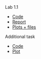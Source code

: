 Lab 1.1
  * [Code](https://github.com/NeProgramist/Embedded/tree/master/lab1-1/src/main/kotlin)   
  * [Report](https://github.com/NeProgramist/Embedded/blob/master/lab1-1/%D0%97%D0%B0%D1%81%D1%8C%D0%BA%D0%BE%20%D0%BB%D0%B0%D0%B1.1-1.pdf)    
  * [Plots + files](https://github.com/NeProgramist/Embedded/tree/master/lab1-1/res)

Additional task
  * [Code](https://github.com/NeProgramist/Embedded/tree/master/lab1-1/src/main/kotlin/main.kt)
  * [Plot](https://github.com/NeProgramist/Embedded/tree/master/lab1-1/res/additional_task.png)
